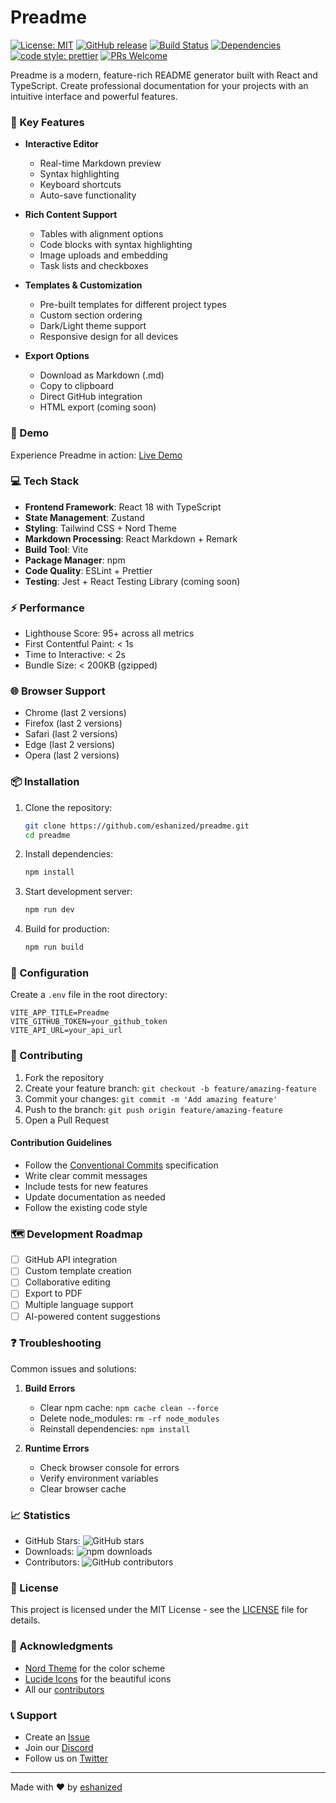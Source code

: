 # Preadme

[![License: MIT](https://img.shields.io/badge/License-MIT-yellow.svg)](https://opensource.org/licenses/MIT)
[![GitHub release](https://img.shields.io/github/release/eshanized/preadme.svg)](https://github.com/eshanized/preadme/releases)
[![Build Status](https://github.com/eshanized/preadme/workflows/build/badge.svg)](https://github.com/eshanized/preadme/actions)
[![Dependencies](https://img.shields.io/david/eshanized/preadme.svg)](https://david-dm.org/eshanized/preadme)
[![code style: prettier](https://img.shields.io/badge/code_style-prettier-ff69b4.svg)](https://github.com/prettier/prettier)
[![PRs Welcome](https://img.shields.io/badge/PRs-welcome-brightgreen.svg)](http://makeapullrequest.com)

Preadme is a modern, feature-rich README generator built with React and TypeScript. Create professional documentation for your projects with an intuitive interface and powerful features.

### 🎯 Key Features

- **Interactive Editor**
  - Real-time Markdown preview
  - Syntax highlighting
  - Keyboard shortcuts
  - Auto-save functionality

- **Rich Content Support**
  - Tables with alignment options
  - Code blocks with syntax highlighting
  - Image uploads and embedding
  - Task lists and checkboxes

- **Templates & Customization**
  - Pre-built templates for different project types
  - Custom section ordering
  - Dark/Light theme support
  - Responsive design for all devices

- **Export Options**
  - Download as Markdown (.md)
  - Copy to clipboard
  - Direct GitHub integration
  - HTML export (coming soon)

### 🚀 Demo

Experience Preadme in action: [Live Demo](https://eshanized.github.io/preadme)

### 💻 Tech Stack

- **Frontend Framework**: React 18 with TypeScript
- **State Management**: Zustand
- **Styling**: Tailwind CSS + Nord Theme
- **Markdown Processing**: React Markdown + Remark
- **Build Tool**: Vite
- **Package Manager**: npm
- **Code Quality**: ESLint + Prettier
- **Testing**: Jest + React Testing Library (coming soon)

### ⚡ Performance

- Lighthouse Score: 95+ across all metrics
- First Contentful Paint: < 1s
- Time to Interactive: < 2s
- Bundle Size: < 200KB (gzipped)

### 🌐 Browser Support

- Chrome (last 2 versions)
- Firefox (last 2 versions)
- Safari (last 2 versions)
- Edge (last 2 versions)
- Opera (last 2 versions)

### 📦 Installation

1. Clone the repository:
   ```bash
   git clone https://github.com/eshanized/preadme.git
   cd preadme
   ```

2. Install dependencies:
   ```bash
   npm install
   ```

3. Start development server:
   ```bash
   npm run dev
   ```

4. Build for production:
   ```bash
   npm run build
   ```

### 🔧 Configuration

Create a `.env` file in the root directory:
```env
VITE_APP_TITLE=Preadme
VITE_GITHUB_TOKEN=your_github_token
VITE_API_URL=your_api_url
```

### 🤝 Contributing

1. Fork the repository
2. Create your feature branch: `git checkout -b feature/amazing-feature`
3. Commit your changes: `git commit -m 'Add amazing feature'`
4. Push to the branch: `git push origin feature/amazing-feature`
5. Open a Pull Request

#### Contribution Guidelines

- Follow the [Conventional Commits](https://www.conventionalcommits.org/) specification
- Write clear commit messages
- Include tests for new features
- Update documentation as needed
- Follow the existing code style

### 🗺️ Development Roadmap

- [ ] GitHub API integration
- [ ] Custom template creation
- [ ] Collaborative editing
- [ ] Export to PDF
- [ ] Multiple language support
- [ ] AI-powered content suggestions

### ❓ Troubleshooting

Common issues and solutions:

1. **Build Errors**
   - Clear npm cache: `npm cache clean --force`
   - Delete node_modules: `rm -rf node_modules`
   - Reinstall dependencies: `npm install`

2. **Runtime Errors**
   - Check browser console for errors
   - Verify environment variables
   - Clear browser cache

### 📈 Statistics

- GitHub Stars: ![GitHub stars](https://img.shields.io/github/stars/eshanized/preadme.svg)
- Downloads: ![npm downloads](https://img.shields.io/npm/dm/preadme.svg)
- Contributors: ![GitHub contributors](https://img.shields.io/github/contributors/eshanized/preadme.svg)

### 📄 License

This project is licensed under the MIT License - see the [LICENSE](LICENSE) file for details.

### 🙏 Acknowledgments

- [Nord Theme](https://www.nordtheme.com/) for the color scheme
- [Lucide Icons](https://lucide.dev/) for the beautiful icons
- All our [contributors](https://github.com/eshanized/preadme/graphs/contributors)

### 📞 Support

- Create an [Issue](https://github.com/eshanized/preadme/issues)
- Join our [Discord](https://discord.gg/preadme)
- Follow us on [Twitter](https://twitter.com/preadme)

---

Made with ❤️ by [eshanized](https://github.com/eshanized)
